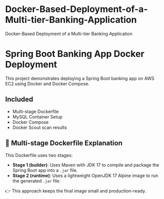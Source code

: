 # Docker-Based-Deployment-of-a-Multi-tier-Banking-Application
Docker-Based Deployment of a Multi-tier Banking Application
# Spring Boot Banking App Docker Deployment

This project demonstrates deploying a Spring Boot banking app on AWS EC2 using Docker and Docker Compose.

## Included

- Multi-stage Dockerfile
- MySQL Container Setup
- Docker Compose
- Docker Scout scan results

## 🐳 Multi-stage Dockerfile Explanation

This Dockerfile uses two stages:

- **Stage 1 (builder)**: Uses Maven with JDK 17 to compile and package the Spring Boot app into a `.jar` file.
- **Stage 2 (runtime)**: Uses a lightweight OpenJDK 17 Alpine image to run the generated `.jar` file.

👉 This approach keeps the final image small and production-ready.

